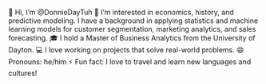 👋 Hi, I’m @DonnieDayTuh
👀 I’m interested in economics, history, and predictive modeling. I have a background in applying statistics and machine learning models for customer segmentation, marketing analytics, and sales forecasting.
🎓 I hold a Master of Business Analytics from the University of Dayton.
💻 I love working on projects that solve real-world problems.
😄 Pronouns: he/him
⚡ Fun fact: I love to travel and learn new languages and cultures!


<!---
DonnieDayTuh/DonnieDayTuh is a ✨ special ✨ repository because its `README.md` (this file) appears on your GitHub profile.
You can click the Preview link to take a look at your changes.
--->
